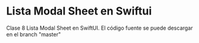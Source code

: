 # Lista Modal Sheet en Swiftui
Clase 8 Lista Modal Sheet en SwiftUI. El código fuente se puede descargar en el branch "master"
